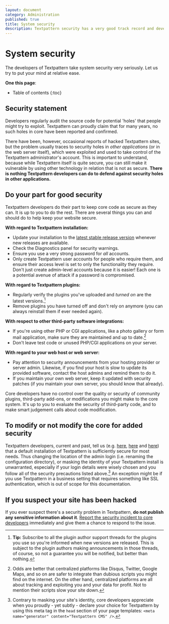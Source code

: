 ```yaml
---
layout: document
category: Administration
published: true
title: System security
description: Textpattern security has a very good track record and developers aim to keep it that way.
---
```


# System security

The developers of Textpattern take system security very seriously. Let us try to put your mind at relative ease.

**One this page**:

* Table of contents
{:toc}

## Security statement

Developers regularly audit the source code for potential 'holes' that people might try to exploit. Textpattern can proudly claim that for many years, no such holes in core have been reported and confirmed.

There have been, however, occasional reports of hacked Textpattern sites, but the problem usually traces to security holes in *other applications* (or in the web server itself), which were exploited and used to take control of the Textpattern administrator's account. This is important to understand, because while Textpattern itself is quite secure, you can still make it vulnerable by using other technology in relation that is not as secure. **There is nothing Textpattern developers can do to defend against security holes in other applications.**

## Do your part for good security

Textpattern developers do their part to keep core code as secure as they can. It is up to you to do the rest. There are several things you can and should do to help keep your website secure.

**With regard to Textpattern installation:**

* Update your installation to the [latest stable release version](https://textpattern.com/download) whenever new releases are available.
* Check the Diagnostics panel for security warnings.
* Ensure you use a very strong password for *all* accounts.
* Only create Textpattern user accounts for people who require them, and ensure their access level is set to only the functionality they require. Don't just create admin-level accounts because it is easier! Each one is a potential avenue of attack if a password is compromised.

**With regard to Textpattern plugins:**

* Regularly verify the plugins you've uploaded and *turned on* are the latest versions.[^plugins]
* Remove plugins you have turned off and don't rely on anymore (you can always reinstall them if ever needed again).

[^plugins]: **Tip:** Subscribe to all the plugin author support threads for the plugins you use so you're informed when new versions are released. This is subject to the plugin authors making announcements in those threads, of course, so not a guarantee you will be notified, but better than nothing.

**With respect to other third-party software integrations:**

* If you're using other PHP or CGI applications, like a photo gallery or form mail application, make sure they are maintained and up to date.[^thirdparty]
* Don't leave test code or unused PHP/CGI applications on your server.

[^thirdparty]: Odds are better that centralized platforms like Disqus, Twitter, Google Maps, and so on are safer to integrate than dubious scripts you might find on the internet. On the other hand, centralized platforms are all about tracking and exploiting you and your data for profit. Not to mention their scripts slow your site down.

**With regard to your web host or web server:**

* Pay attention to security announcements from your hosting provider or server admin. Likewise, if you find your host is slow to update its provided software, contact the host admins and remind them to do it.
* If you maintain your own web server, keep it updated with security patches (if you maintain your own server, you should know that already).

Core developers have no control over the quality or security of community plugins, third-party add-ons, or modifications you might make to the core system. It's up to you to evaluate the security of third-party code, and to make smart judgement calls about code modification.

## To modify or not modify the core for added security

Textpattern developers, current and past, tell us (e.g. [here](https://forum.textpattern.com/viewtopic.php?pid=192807#p192807), [here](https://forum.textpattern.com/viewtopic.php?pid=192818#p192818) and [here](https://forum.textpattern.com/viewtopic.php?pid=192827#p192827)) that a default installation of Textpattern is sufficiently secure for most needs. Thus changing the location of the admin login (i.e. renaming the configuration directory), or masking the identity of your Textpattern install is unwarranted, especially if your login details were wisely chosen and you follow all of the security precautions listed above.[^masking] An exception might be if you use Textpattern in a business setting that requires something like SSL authentication, which is out of scope for this documentation.

[^masking]: Contrary to masking your site's identity, core developers appreciate when you proudly - yet subtly - declare your choice for Textpattern by using this meta tag in the `head` section of your page templates: `<meta name="generator" content="Textpattern CMS" />`.


## If you suspect your site has been hacked

If you ever suspect there's a security problem in Textpattern, **do not publish any sensitive information about it**. [Report the security incident to core developers](https://textpattern.com/security) immediately and give them a chance to respond to the issue.